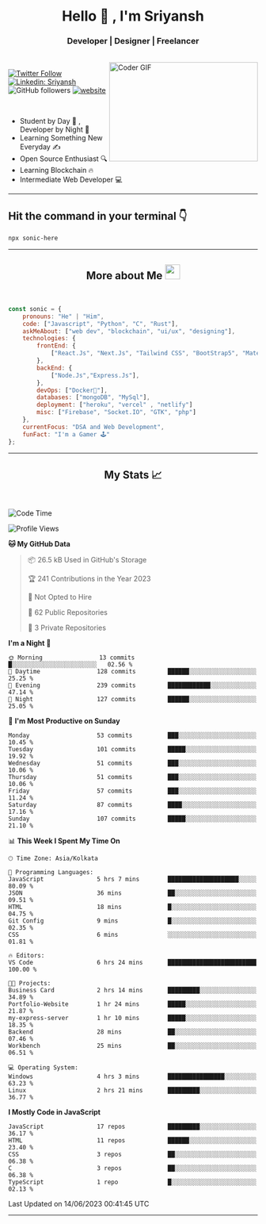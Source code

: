 
<h1 align="center">Hello  👋 , I'm Sriyansh</h1>
<h3 align="center">Developer | Designer | Freelancer </h3>
<br>
<img alt="Coder GIF" align="right" height=200 width=300 src="https://miro.medium.com/max/1360/0*7Q3yvSIv_t0ioJ-Z.gif" />

[![Twitter Follow](https://img.shields.io/twitter/follow/ShivamSriyansh?label=Follow)](https://twitter.com/intent/follow?screen_name=ShivamSriyansh)
[![Linkedin: Sriyansh](https://img.shields.io/badge/-Sriyansh-blue?style=flat-square&logo=Linkedin&logoColor=white&link=https://www.linkedin.com/in/sriyansh-shivam/)](https://www.linkedin.com/in/sriyansh-shivam/)
![GitHub followers](https://img.shields.io/github/followers/SoNiC-HeRE?label=Follow&style=social)
[![website](https://img.shields.io/badge/Website-46a2f1.svg?&style=flat-square&logo=Google-Chrome&logoColor=white&link=https://ss-portfolio.vercel.app/)](https://ss-portfolio.vercel.app/)

<br/>

- Student by Day 🌅 , Developer by Night 🌃
- Learning Something New Everyday ✍️
- Open Source Enthusiast 🔍
- Learning Blockchain 🔥
- Intermediate Web Developer 💻



<hr/>

## Hit the command in your terminal 👇
```bash
npx sonic-here
```

<hr/>
<h2 align="center">More about Me <img src="https://emojis.slackmojis.com/emojis/images/1531849430/4246/blob-sunglasses.gif?1531849430" width="30"/> </h3>
<br>

```javascript
const sonic = {
    pronouns: "He" | "Him",
    code: ["Javascript", "Python", "C", "Rust"],
    askMeAbout: ["web dev", "blockchain", "ui/ux", "designing"],
    technologies: {
        frontEnd: {
            ["React.Js", "Next.Js", "Tailwind CSS", "BootStrap5", "MaterialUI"]
        },
        backEnd: {
            ["Node.Js","Express.Js"],
        },
        devOps: ["Docker🐳"],
        databases: ["mongoDB", "MySql"],
        deployment: ["heroku", "vercel" , "netlify"]
        misc: ["Firebase", "Socket.IO", "GTK", "php"]
    },
    currentFocus: "DSA and Web Development",
    funFact: "I'm a Gamer 🕹️"
};
```
<hr/>

<h2 align="center"> My Stats 📈 </h2>
<br />

<!--START_SECTION:waka-->
![Code Time](http://img.shields.io/badge/Code%20Time-17%20hrs%2049%20mins-blue)

![Profile Views](http://img.shields.io/badge/Profile%20Views-31-blue)

**🐱 My GitHub Data** 

> 📦 26.5 kB Used in GitHub's Storage 
 > 
> 🏆 241 Contributions in the Year 2023
 > 
> 🚫 Not Opted to Hire
 > 
> 📜 62 Public Repositories 
 > 
> 🔑 3 Private Repositories 
 > 
**I'm a Night 🦉** 

```text
🌞 Morning                13 commits          █░░░░░░░░░░░░░░░░░░░░░░░░   02.56 % 
🌆 Daytime                128 commits         ██████░░░░░░░░░░░░░░░░░░░   25.25 % 
🌃 Evening                239 commits         ████████████░░░░░░░░░░░░░   47.14 % 
🌙 Night                  127 commits         ██████░░░░░░░░░░░░░░░░░░░   25.05 % 
```
📅 **I'm Most Productive on Sunday** 

```text
Monday                   53 commits          ███░░░░░░░░░░░░░░░░░░░░░░   10.45 % 
Tuesday                  101 commits         █████░░░░░░░░░░░░░░░░░░░░   19.92 % 
Wednesday                51 commits          ███░░░░░░░░░░░░░░░░░░░░░░   10.06 % 
Thursday                 51 commits          ███░░░░░░░░░░░░░░░░░░░░░░   10.06 % 
Friday                   57 commits          ███░░░░░░░░░░░░░░░░░░░░░░   11.24 % 
Saturday                 87 commits          ████░░░░░░░░░░░░░░░░░░░░░   17.16 % 
Sunday                   107 commits         █████░░░░░░░░░░░░░░░░░░░░   21.10 % 
```


📊 **This Week I Spent My Time On** 

```text
🕑︎ Time Zone: Asia/Kolkata

💬 Programming Languages: 
JavaScript               5 hrs 7 mins        ████████████████████░░░░░   80.09 % 
JSON                     36 mins             ██░░░░░░░░░░░░░░░░░░░░░░░   09.51 % 
HTML                     18 mins             █░░░░░░░░░░░░░░░░░░░░░░░░   04.75 % 
Git Config               9 mins              █░░░░░░░░░░░░░░░░░░░░░░░░   02.35 % 
CSS                      6 mins              ░░░░░░░░░░░░░░░░░░░░░░░░░   01.81 % 

🔥 Editors: 
VS Code                  6 hrs 24 mins       █████████████████████████   100.00 % 

🐱‍💻 Projects: 
Business Card            2 hrs 14 mins       █████████░░░░░░░░░░░░░░░░   34.89 % 
Portfolio-Website        1 hr 24 mins        █████░░░░░░░░░░░░░░░░░░░░   21.87 % 
my-express-server        1 hr 10 mins        █████░░░░░░░░░░░░░░░░░░░░   18.35 % 
Backend                  28 mins             ██░░░░░░░░░░░░░░░░░░░░░░░   07.46 % 
Workbench                25 mins             ██░░░░░░░░░░░░░░░░░░░░░░░   06.51 % 

💻 Operating System: 
Windows                  4 hrs 3 mins        ████████████████░░░░░░░░░   63.23 % 
Linux                    2 hrs 21 mins       █████████░░░░░░░░░░░░░░░░   36.77 % 
```

**I Mostly Code in JavaScript** 

```text
JavaScript               17 repos            █████████░░░░░░░░░░░░░░░░   36.17 % 
HTML                     11 repos            ██████░░░░░░░░░░░░░░░░░░░   23.40 % 
CSS                      3 repos             ██░░░░░░░░░░░░░░░░░░░░░░░   06.38 % 
C                        3 repos             ██░░░░░░░░░░░░░░░░░░░░░░░   06.38 % 
TypeScript               1 repo              █░░░░░░░░░░░░░░░░░░░░░░░░   02.13 % 
```




 Last Updated on 14/06/2023 00:41:45 UTC
<!--END_SECTION:waka-->
<hr />
